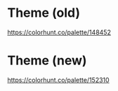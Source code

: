 
# Theme (old)
https://colorhunt.co/palette/148452

# Theme (new)
https://colorhunt.co/palette/152310
